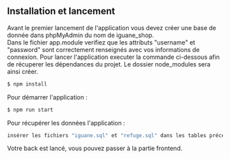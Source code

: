 ## Installation et lancement
Avant le premier lancement de l'application vous devez créer une base de donnée dans phpMyAdmin du nom de <bold>iguane_shop</bold>. </br>
Dans le fichier <bold>app.module</bold> verifiez que les attributs "username" et "password" sont correctement renseignés avec vos informations de connexion.
Pour lancer l'application executer la commande ci-dessous afin de récuperer les dépendances du projet. Le dossier node_modules sera ainsi créer.
```bash
$ npm install
```
Pour démarrer l'application :
```bash
$ npm run start
```
Pour récupérer les données l'application :
```bash
insérer les fichiers "iguane.sql" et "refuge.sql" dans les tables précédemment crées
```

Votre back est lancé, vous pouvez passer à la partie frontend.






